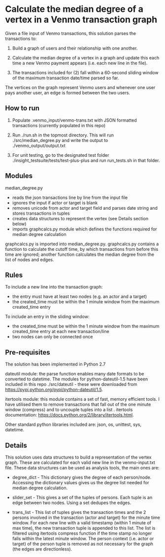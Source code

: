 
Calculate the median degree of a vertex in a Venmo transaction graph
====================================================================

Given a file input of Venmo transactions, this solution parses the transactions to:

1. Build a graph of users and their relationship with one another.

2. Calculate the median degree of a vertex in a graph and update this each time a new Venmo payment appears (i.e. each new line in the file). 

3. The transactions included for (2) fall within a 60-second sliding window of the maximum transaction date/time parsed so far.

The vertices on the graph represent Venmo users and whenever one user pays another user, an edge is formed between the two users.

## How to run

1. Populate .venmo_input/venmo-trans.txt with JSON formatted transactions (currently populated in this repo)

2. Run ./run.sh in the topmost directory. This will run ./src/median_degree.py and write the output to ./venmo_output/output.txt
	
3. For unit testing, go to the designated test folder ./insight_testsuite/tests/test-plus-plus and run run_tests.sh in that folder.

## Modules

median_degree.py 
- reads the json transactions line by line from the input file
- ignores the input if actor or target is blank
- removes unicode from actor and target field and parses date string and stores transactions in tuples
- creates data structures to represent the vertex (see Details section below)
- imports graphcalcs.py module which defines the functions required for median degree calculation

graphcalcs.py is imported into median_degree.py. graphcalcs.py contains a function to calculate the cutoff time, by which transactions from before this time are ignored; another function calculates the median degree from the list of nodes and edges.

## Rules

To include a new line into the transaction graph:
- the entry must have at least two nodes (e.g. an actor and a target)
- the created_time must be within the 1 minute window from the maximum created_time entry

To include an entry in the sliding window:
- the created_time must be within the 1 minute window from the maximum created_time entry at each new transaction/line
- two nodes can only be connected once

## Pre-requisites

The solution has been implemented in Python 2.7

dateutil module: the parse function enables many date formats to be converted to datetime. The modules for python-dateutil-1.5 have been included in this repo ./src/dateutil - these were downloaded from https://pypi.python.org/pypi/python-dateutil/1.5.

itertools module: this module contains a set of fast, memory efficient tools. I have utilised them to remove transactions that fall out of the one minute window (compress) and to uncouple tuples into a list .
itertools documentation: https://docs.python.org/2/library/itertools.html.

Other standard python libraries included are: json, os, unittest, sys, datetime.

## Details

This solution uses data structures to build a representation of the vertex graph. These are calculated for each valid new line in the venmo-input.txt file. These data structures can be used as analysis tools, the main ones are:

- degree_dict - This dictionary gives the degree of each person/node. Accessing the dictionary values gives us the degree list needed for median degree calculation.

- slider_set - This gives a set of the tuples of persons. Each tuple is an edge between two nodes. Using a set dedupes the edges.

- trans_list - This list of tuples gives the transaction times and the 2 persons involved in the transaction (actor and target) for the minute time window. For each new line with a valid timestamp (within 1 minute of max time), the new transaction tuple is appended to this list. The list is filtered using itertools compress function if the time stamp no longer falls within the latest minute window. The person context (i.e. actor or target) of the person tuple is removed as not necessary for the graph (the edges are directionless).
